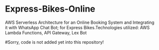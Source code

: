 # Express-Bikes-Online
AWS Serverless Architecture for an Online Booking System and Integrating it with WhatsApp Chat Bot; for Express Bikes.Technologies utilized: AWS Lambda Functions, API Gateway, Lex Bot

#Sorry, code is not added yet into this repository!
